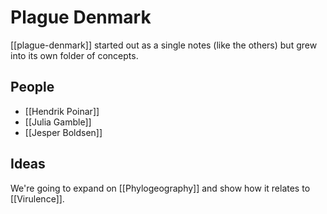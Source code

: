 # Plague Denmark
[[plague-denmark]] started out as a single notes (like the others) but grew into its own folder of concepts.

## People
- [[Hendrik Poinar]]
- [[Julia Gamble]]
- [[Jesper Boldsen]]

## Ideas
We're going to expand on [[Phylogeography]] and show how it relates to [[Virulence]].